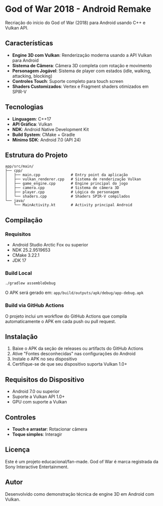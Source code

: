 # God of War 2018 - Android Remake

Recriação do início do God of War (2018) para Android usando C++ e Vulkan API.

## Características

- **Engine 3D com Vulkan**: Renderização moderna usando a API Vulkan para Android
- **Sistema de Câmera**: Câmera 3D completa com rotação e movimento
- **Personagem Jogável**: Sistema de player com estados (idle, walking, attacking, blocking)
- **Controles Touch**: Suporte completo para touch screen
- **Shaders Customizados**: Vertex e Fragment shaders otimizados em SPIR-V

## Tecnologias

- **Linguagem**: C++17
- **API Gráfica**: Vulkan
- **NDK**: Android Native Development Kit
- **Build System**: CMake + Gradle
- **Mínimo SDK**: Android 7.0 (API 24)

## Estrutura do Projeto

```
app/src/main/
├── cpp/
│   ├── main.cpp              # Entry point da aplicação
│   ├── vulkan_renderer.cpp   # Sistema de renderização Vulkan
│   ├── game_engine.cpp       # Engine principal do jogo
│   ├── camera.cpp            # Sistema de câmera 3D
│   ├── player.cpp            # Lógica do personagem
│   └── shaders.cpp           # Shaders SPIR-V compilados
└── java/
    └── MainActivity.kt       # Activity principal Android
```

## Compilação

### Requisitos

- Android Studio Arctic Fox ou superior
- NDK 25.2.9519653
- CMake 3.22.1
- JDK 17

### Build Local

```bash
./gradlew assembleDebug
```

O APK será gerado em: `app/build/outputs/apk/debug/app-debug.apk`

### Build via GitHub Actions

O projeto inclui um workflow do GitHub Actions que compila automaticamente o APK em cada push ou pull request.

## Instalação

1. Baixe o APK da seção de releases ou artifacts do GitHub Actions
2. Ative "Fontes desconhecidas" nas configurações do Android
3. Instale o APK no seu dispositivo
4. Certifique-se de que seu dispositivo suporta Vulkan 1.0+

## Requisitos do Dispositivo

- Android 7.0 ou superior
- Suporte a Vulkan API 1.0+
- GPU com suporte a Vulkan

## Controles

- **Touch e arrastar**: Rotacionar câmera
- **Toque simples**: Interagir

## Licença

Este é um projeto educacional/fan-made. God of War é marca registrada da Sony Interactive Entertainment.

## Autor

Desenvolvido como demonstração técnica de engine 3D em Android com Vulkan.
